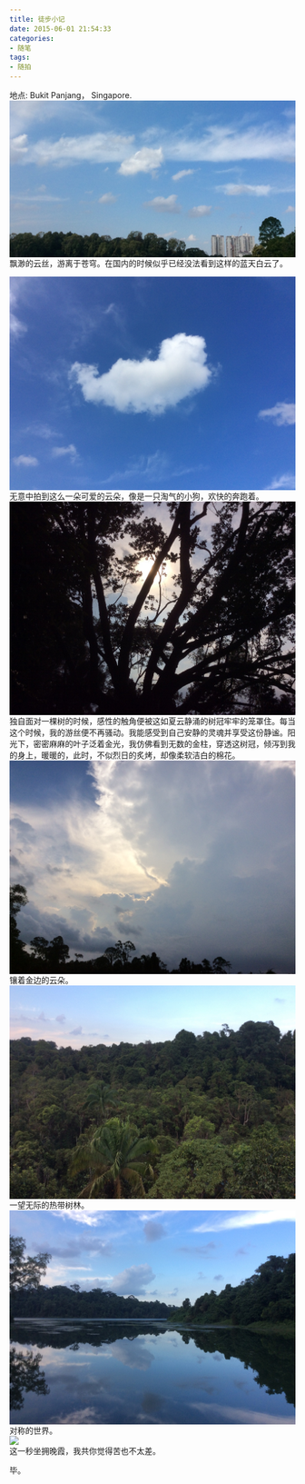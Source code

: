 ```yaml
---
title: 徒步小记
date: 2015-06-01 21:54:33
categories:
- 随笔
tags:
- 随拍
---
```

地点: Bukit Panjang， Singapore.
<img src="/pictures/20150601_1.jpg" style="display:block;margin:auto"/>
飘渺的云丝，游离于苍穹。在国内的时候似乎已经没法看到这样的蓝天白云了。
<!-- more -->

<img src="/pictures/20150601_2.jpg" style="display:block;margin:auto"/>
无意中拍到这么一朵可爱的云朵，像是一只淘气的小狗，欢快的奔跑着。

<img src="/pictures/20150601_3.jpg" style="display:block;margin:auto"/>
独自面对一棵树的时候，感性的触角便被这如夏云静涌的树冠牢牢的笼罩住。每当这个时候，我的游丝便不再骚动。我能感受到自己安静的灵魂并享受这份静谧。阳光下，密密麻麻的叶子泛着金光，我仿佛看到无数的金柱，穿透这树冠，倾泻到我的身上，暖暖的，此时，不似烈日的炙烤，却像柔软洁白的棉花。

<img src="/pictures/20150601_5.jpg" style="display:block;margin:auto"/>
镶着金边的云朵。

<img src="/pictures/20150601_6.jpg" style="display:block;margin:auto"/>
一望无际的热带树林。

<img src="/pictures/20150601_7.jpg" style="display:block;margin:auto"/>
对称的世界。

<img src="/pictures/20150601-walking/20150601_8.jpg" style="display:block;margin:auto"/>
这一秒坐拥晚霞，我共你觉得苦也不太差。

毕。
